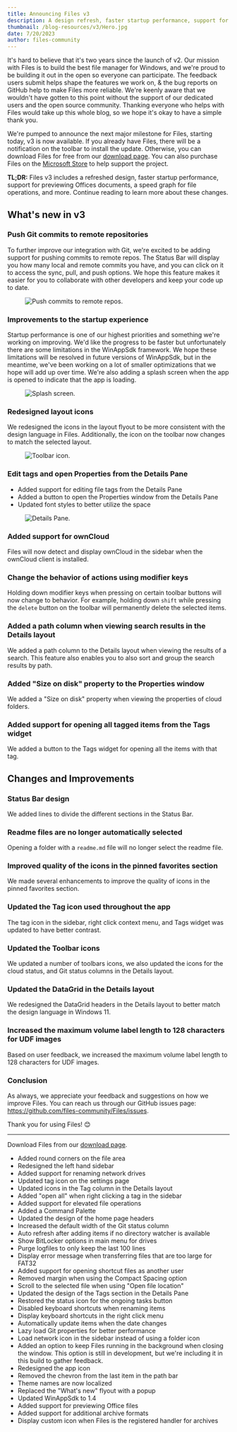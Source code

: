 ```yaml
---
title: Announcing Files v3
description: A design refresh, faster startup performance, support for previewing Office documents, & and speed graph for file operations.
thumbnail: /blog-resources/v3/Hero.jpg
date: 7/20/2023
author: files-community
---
```


It's hard to believe that it's two years since the launch of v2. Our mission with Files is to build the best file manager for Windows, and we're proud to be building it out in the open so everyone can participate. The feedback users submit helps shape the features we work on, & the bug reports on GitHub help to make Files more reliable. We're keenly aware that we wouldn't have gotten to this point without the support of our dedicated users and the open source community. Thanking everyone who helps with Files would take up this whole blog, so we hope it's okay to have a simple thank you.

We're pumped to announce the next major milestone for Files, starting today, v3 is now available. If you already have Files, there will be a notification on the toolbar to install the update. Otherwise, you can download Files for free from our [download page](/download/). You can also purchase Files on the [Microsoft Store](ms-windows-store://pdp/?ProductId=9nghp3dx8hdx&cid=FilesWebsite) to help support the project.

**TL;DR:** Files v3 includes a refreshed design, faster startup performance, support for previewing Offices documents, a speed graph for file operations, and more. Continue reading to learn more about these changes.

## What's new in v3

### Push Git commits to remote repositories

To further improve our integration with Git, we're excited to be adding support for pushing commits to remote repos. The Status Bar will display you how many local and remote commits you have, and you can click on it to access the sync, pull, and push options. We hope this feature makes it easier for you to collaborate with other developers and keep your code up to date.

<figure>
    <img src="/blog-resources/files2-5-20/GitPush.png" alt="Push commits to remote repos." />
</figure>

### Improvements to the startup experience

Startup performance is one of our highest priorities and something we're working on improving. We'd like the progress to be faster but unfortunately there are some limitations in the WinAppSdk framework. We hope these limitations will be resolved in future versions of WinAppSdk, but in the meantime, we've been working on a lot of smaller optimizations that we hope will add up over time. We're also adding a splash screen when the app is opened to indicate that the app is loading.  

<figure>
    <img src="/blog-resources/files2-5-20/SplashScreen.png" alt="Splash screen." />
</figure>

### Redesigned layout icons

We redesigned the icons in the layout flyout to be more consistent with the design language in Files. Additionally, the icon on the toolbar now changes to match the selected layout.

<figure>
    <img src="/blog-resources/files2-5-20/ToolbarIcon.png" alt="Toolbar icon." />
</figure>

### Edit tags and open Properties from the Details Pane

- Added support for editing file tags from the Details Pane
- Added a button to open the Properties window from the Details Pane
- Updated font styles to better utilize the space

<figure>
    <img src="/blog-resources/files2-5-20/EditTags.png" alt="Details Pane." />
</figure>

### Added support for ownCloud

Files will now detect and display ownCloud in the sidebar when the ownCloud client is installed.

### Change the behavior of actions using modifier keys

Holding down modifier keys when pressing on certain toolbar buttons will now change to behavior. For example, holding down `shift` while pressing the `delete` button on the toolbar will permanently delete the selected items.

### Added a path column when viewing search results in the Details layout

We added a path column to the Details layout when viewing the results of a search. This feature also enables you to also sort and group the search results by path.

### Added "Size on disk" property to the Properties window

We added a "Size on disk" property when viewing the properties of cloud folders.

### Added support for opening all tagged items from the Tags widget

We added a button to the Tags widget for opening all the items with that tag.

## Changes and Improvements

### Status Bar design

We added lines to divide the different sections in the Status Bar.

### Readme files are no longer automatically selected

Opening a folder with a `readme.md` file will no longer select the readme file.

### Improved quality of the icons in the pinned favorites section

We made several enhancements to improve the quality of icons in the pinned favorites section.

### Updated the Tag icon used throughout the app

The tag icon in the sidebar, right click context menu, and Tags widget was updated to have better contrast.

### Updated the Toolbar icons

We updated a number of toolbars icons, we also updated the icons for the cloud status, and Git status columns in the Details layout.

### Updated the DataGrid in the Details layout

We redesigned the DataGrid headers in the Details layout to better match the design language in Windows 11.

### Increased the maximum volume label length to 128 characters for UDF images

Based on user feedback, we increased the maximum volume label length to 128 characters for UDF images.


### Conclusion

As always, we appreciate your feedback and suggestions on how we improve Files. You can reach us through our GitHub issues page: https://github.com/files-community/Files/issues.

Thank you for using Files! 😊

---

Download Files from our [download page](/download/).



- Added round corners on the file area
- Redesigned the left hand sidebar
- Added support for renaming network drives
- Updated tag icon on the settings page
- Updated icons in the Tag column in the Details layout
- Added "open all" when right clicking a tag in the sidebar
- Added support for elevated file operations
- Added a Command Palette
- Updated the design of the home page headers
- Increased the default width of the Git status column
- Auto refresh after adding items if no directory watcher is available
- Show BitLocker options in main menu for drives
- Purge logfiles to only keep the last 100 lines
- Display error message when transferring files that are too large for FAT32
- Added support for opening shortcut files as another user
- Removed margin when using the Compact Spacing option
- Scroll to the selected file when using "Open file location"
- Updated the design of the Tags section in the Details Pane
- Restored the status icon for the ongoing tasks button
- Disabled keyboard shortcuts when renaming items
- Display keyboard shortcuts in the right click menu
- Automatically update items when the date changes
- Lazy load Git properties for better performance
- Load network icon in the sidebar instead of using a folder icon
- Added an option to keep Files running in the background when closing the window. This option is still in development, but we're including it in this build to gather feedback.
- Redesigned the app icon
- Removed the chevron from the last item in the path bar
- Theme names are now localized
- Replaced the "What's new" flyout with a popup
- Updated WinAppSdk to 1.4
- Added support for previewing Office files
- Added support for additional archive formats
- Display custom icon when Files is the registered handler for archives